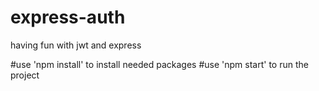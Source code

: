 # express-auth
having fun with jwt and express

#use 'npm install' to install needed packages
#use 'npm start' to run the project
